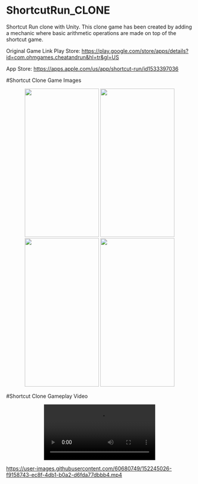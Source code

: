 # ShortcutRun_CLONE
Shortcut Run clone with Unity.
This clone game has been created by adding a mechanic where basic arithmetic operations are made on top of the shortcut game.

Original Game Link
Play Store: https://play.google.com/store/apps/details?id=com.ohmgames.cheatandrun&hl=tr&gl=US

App Store:  https://apps.apple.com/us/app/shortcut-run/id1533397036

#Shortcut Clone Game Images
<p align="center">
<img src="https://user-images.githubusercontent.com/60680749/149034515-863c437d-f87b-4378-b773-d5909601dba1.png" width="200" height="400">
<img src="https://user-images.githubusercontent.com/60680749/149034517-21f6f2cc-c811-4c1d-aec3-7b9f4db05474.png" width="200" height="400">
<img src="https://user-images.githubusercontent.com/60680749/149034519-853b1fc6-d3f2-4a05-b1b3-0907030ea6e5.png" width="200" height="400">
<img src="https://user-images.githubusercontent.com/60680749/149034524-25a42f97-88a3-4519-a49c-66a632acf4d7.png" width="200" height="400">
</p>

#Shortcut Clone Gameplay Video
<p align="Center">
  <video src="https://user-images.githubusercontent.com/60680749/152243384-b7b9ee6c-8300-4669-a72f-249d2f45f8ba.mp4">
  <video src="https://user-images.githubusercontent.com/60680749/152245026-f9158743-ec8f-4db1-b0a2-d6fda77dbbb4.mp4
">
</p>










https://user-images.githubusercontent.com/60680749/152245026-f9158743-ec8f-4db1-b0a2-d6fda77dbbb4.mp4

